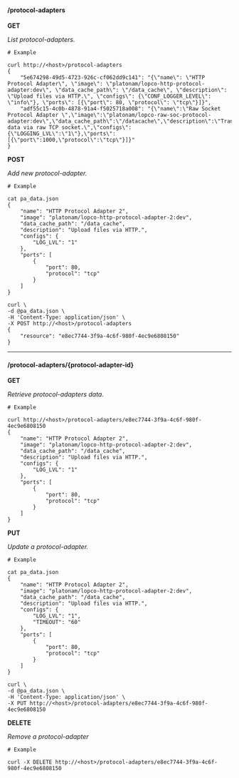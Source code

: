 #### /protocol-adapters

**GET**

_List protocol-adapters._

    # Example

    curl http://<host>/protocol-adapters
    {
        "5e674298-49d5-4723-926c-cf062dd9c141": "{\"name\": \"HTTP Protocol Adapter\", \"image\": \"platonam/lopco-http-protocol-adapter:dev\", \"data_cache_path\": \"/data_cache\", \"description\": \"Upload files via HTTP.\", \"configs\": {\"CONF_LOGGER_LEVEL\": \"info\"}, \"ports\": [{\"port\": 80, \"protocol\": \"tcp\"}]}",
        "adf55c15-4c0b-4878-91a4-f5025718a008": "{\"name\":\"Raw Socket Protocol Adapter \",\"image\":\"platonam/lopco-raw-soc-protocol-adapter:dev\",\"data_cache_path\":\"/datacache\",\"description\":\"Transmit data via raw TCP socket.\",\"configs\":{\"LOGGING_LVL\":\"1\"},\"ports\":[{\"port\":1000,\"protocol\":\"tcp\"}]}"
    }

**POST**

_Add new protocol-adapter._

    # Example

    cat pa_data.json
    {
        "name": "HTTP Protocol Adapter 2",
        "image": "platonam/lopco-http-protocol-adapter-2:dev",
        "data_cache_path": "/data_cache",
        "description": "Upload files via HTTP.",
        "configs": {
            "LOG_LVL": "1"
        },
        "ports": [
            {
                "port": 80,
                "protocol": "tcp"
            }
        ]
    }

    curl \
    -d @pa_data.json \
    -H 'Content-Type: application/json' \
    -X POST http://<host>/protocol-adapters
    {
        "resource": "e8ec7744-3f9a-4c6f-980f-4ec9e6808150"
    }

----

#### /protocol-adapters/{protocol-adapter-id}

**GET**

_Retrieve protocol-adapters data._

    # Example

    curl http://<host>/protocol-adapters/e8ec7744-3f9a-4c6f-980f-4ec9e6808150
    {
        "name": "HTTP Protocol Adapter 2",
        "image": "platonam/lopco-http-protocol-adapter-2:dev",
        "data_cache_path": "/data_cache",
        "description": "Upload files via HTTP.",
        "configs": {
            "LOG_LVL": "1"
        },
        "ports": [
            {
                "port": 80,
                "protocol": "tcp"
            }
        ]
    }

**PUT**

_Update a protocol-adapter._

    # Example

    cat pa_data.json
    {
        "name": "HTTP Protocol Adapter 2",
        "image": "platonam/lopco-http-protocol-adapter-2:dev",
        "data_cache_path": "/data_cache",
        "description": "Upload files via HTTP.",
        "configs": {
            "LOG_LVL": "1",
            "TIMEOUT": "60"
        },
        "ports": [
            {
                "port": 80,
                "protocol": "tcp"
            }
        ]
    }

    curl \
    -d @pa_data.json \
    -H 'Content-Type: application/json' \
    -X PUT http://<host>/protocol-adapters/e8ec7744-3f9a-4c6f-980f-4ec9e6808150

**DELETE**

_Remove a protocol-adapter_

    # Example

    curl -X DELETE http://<host>/protocol-adapters/e8ec7744-3f9a-4c6f-980f-4ec9e6808150
